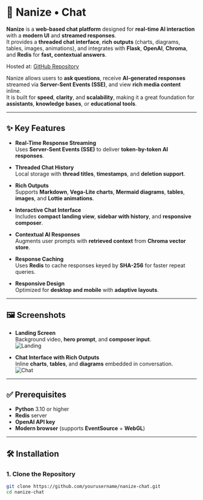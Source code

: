 # 💬 **Nanize • Chat**

**Nanize** is a **web-based chat platform** designed for **real-time AI interaction** with a **modern UI** and **streamed responses**.  
It provides a **threaded chat interface**, **rich outputs** (charts, diagrams, tables, images, animations), and integrates with **Flask**, **OpenAI**, **Chroma**, and **Redis** for **fast, contextual answers**.

Hosted at: [GitHub Repository](https://github.com/yourusername/nanize-chat)

Nanize allows users to **ask questions**, receive **AI-generated responses** streamed via **Server-Sent Events (SSE)**, and view **rich media content** inline.  
It is built for **speed**, **clarity**, and **scalability**, making it a great foundation for **assistants**, **knowledge bases**, or **educational tools**.

---

## ✨ **Key Features**

- **Real-Time Response Streaming**  
  Uses **Server-Sent Events (SSE)** to deliver **token-by-token AI responses**.

- **Threaded Chat History**  
  Local storage with **thread titles**, **timestamps**, and **deletion support**.

- **Rich Outputs**  
  Supports **Markdown**, **Vega-Lite charts**, **Mermaid diagrams**, **tables**, **images**, and **Lottie animations**.

- **Interactive Chat Interface**  
  Includes **compact landing view**, **sidebar with history**, and **responsive composer**.

- **Contextual AI Responses**  
  Augments user prompts with **retrieved context** from **Chroma vector store**.

- **Response Caching**  
  Uses **Redis** to cache responses keyed by **SHA-256** for faster repeat queries.

- **Responsive Design**  
  Optimized for **desktop and mobile** with **adaptive layouts**.

---

## 🖼 **Screenshots**

- **Landing Screen**  
  Background video, **hero prompt**, and **composer input**.  
  ![Landing](static/screenshots/screenshot1.png)

- **Chat Interface with Rich Outputs**  
  Inline **charts**, **tables**, and **diagrams** embedded in conversation.  
  ![Chat](static/screenshots/screenshot2.png)

---

## ✅ **Prerequisites**

- **Python** 3.10 or higher
- **Redis** server
- **OpenAI API key**
- **Modern browser** (supports **EventSource** + **WebGL**)

---

## 🛠 **Installation**

### **1. Clone the Repository**

```bash
git clone https://github.com/yourusername/nanize-chat.git
cd nanize-chat
```
